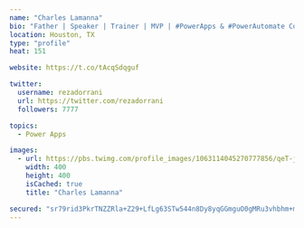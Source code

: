```yaml
---
name: "Charles Lamanna"
bio: "Father | Speaker | Trainer | MVP | #PowerApps & #PowerAutomate Community Super User | YouTuber Right-pointing triangle http://youtube.com/c/rezadorrani | Learn - Share - Clockwise rightwards and leftwards open circle arrows"
location: Houston, TX
type: "profile"
heat: 151

website: https://t.co/tAcqSdqguf

twitter:
  username: rezadorrani
  url: https://twitter.com/rezadorrani
  followers: 7777

topics:
  - Power Apps

images:
  - url: https://pbs.twimg.com/profile_images/1063114045270777856/qeT-jpWr_400x400.jpg
    width: 400
    height: 400
    isCached: true
    title: "Charles Lamanna"

secured: "sr79rid3PkrTNZZRla+Z29+LfLg63STw544n8Dy8yqGGmguO0gMRu3vhbhm+mt1IocOKMW14TXuh4qVYPVMD6RMIEUK38QbiHlmIHH+uZPRNHPUDmiFvE6ljuKRKcp9Zx+P6bU6uhht68GOwUxkThUvkHH/OuE0aTFIG8AE4u4xmmXPg5lZjvBMP+nBx03AANKmaGuVd1Ta8G6fU5t844ymYR+ptIeXQBMXMWww3oALa55wOy+PmA/rMJDFTyvmIpwLvFEokqs8QnF97X/2neExvE6xPY+cVbQMfwGgaFgiaHS+HbIBuwE8rmlvZpDDoR+tT1RoFsfiH2muBGYBliHcaNoj0vE1yK8ugx/mX4QjOEPN2469KhCcnZki4AkflvpyqTrfYQwyfLyheVrD1CpacO+r7LXvnRN+GyU/XiyY=;jkhmrHWViY3LPUEMl3pEBw=="
---
```


